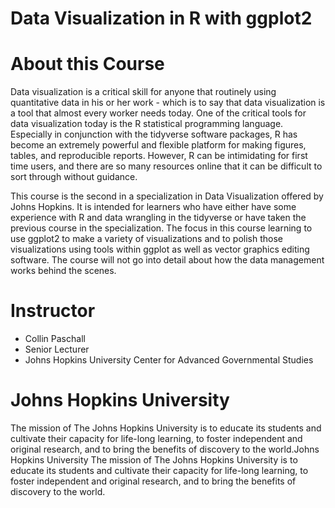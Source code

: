 # Data Visualization in R with ggplot2


# About this Course
Data visualization is a critical skill for anyone that routinely using quantitative data in his or her work - which is to say that data visualization is a tool that almost every worker needs today. One of the critical tools for data visualization today is the R statistical programming language. Especially in conjunction with the tidyverse software packages, R has become an extremely powerful and flexible platform for making figures, tables, and reproducible reports. However, R can be intimidating for first time users, and there are so many resources online that it can be difficult to sort through without guidance.

This course is the second in a specialization in Data Visualization offered by Johns Hopkins. It is intended for learners who have either have some experience with R and data wrangling in the tidyverse or have taken the previous course in the specialization. The focus in this course learning to use ggplot2 to make a variety of visualizations and to polish those visualizations using tools within ggplot as well as vector graphics editing software. The course will not go into detail about how the data management works behind the scenes.

# Instructor
* Collin Paschall
* Senior Lecturer
* Johns Hopkins University Center for Advanced Governmental Studies

# Johns Hopkins University
The mission of The Johns Hopkins University is to educate its students and cultivate their capacity for life-long learning, to foster independent and original research, and to bring the benefits of discovery to the world.Johns Hopkins University
The mission of The Johns Hopkins University is to educate its students and cultivate their capacity for life-long learning, to foster independent and original research, and to bring the benefits of discovery to the world.
